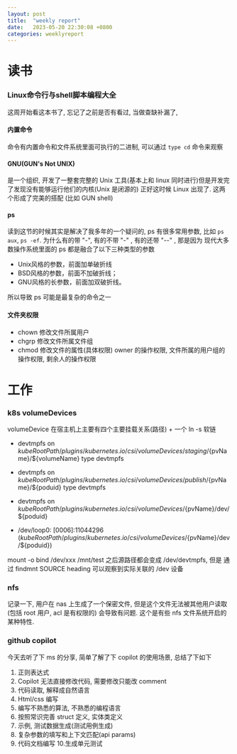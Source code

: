 ```yaml
---
layout: post
title:  "weekly report"
date:   2023-05-20 22:30:08 +0800
categories: weeklyreport
---
```


# 读书

### Linux命令行与shell脚本编程大全

这周开始看这本书了, 忘记了之前是否有看过, 当做查缺补漏了, 

#### 内置命令
命令有内置命令和文件系统里面可执行的二进制, 可以通过 ```type cd``` 命令来观察
#### GNU(GUN's Not UNIX) 
是一个组织, 开发了一整套完整的 Unix 工具(基本上和 linux 同时进行)但是开发完了发现没有能够运行他们的内核(Unix 是闭源的) 正好这时候 Linux 出现了. 这两个形成了完美的搭配 (比如 GUN shell)
#### ps
读到这节的时候其实是解决了我多年的一个疑问的, ps 有很多常用参数, 比如 ```ps aux```, ```ps -ef```. 为什么有的带 "-", 有的不带 "-" , 有的还带 "--" , 那是因为 现代大多数操作系统里面的 ps 都是融合了以下三种类型的参数
- Unix风格的参数，前面加单破折线
- BSD风格的参数，前面不加破折线；
- GNU风格的长参数，前面加双破折线。

所以导致 ps 可能是最复杂的命令之一

#### 文件夹权限
- chown 修改文件所属用户
- chgrp 修改文件所属文件组
- chmod 修改文件的属性(具体权限) owner 的操作权限, 文件所属的用户组的操作权限, 剩余人的操作权限


# 工作

### k8s volumeDevices

volumeDevice 在宿主机上主要有四个主要挂载关系(路径) + 一个 ln -s 软链

- devtmpfs on ${kubeRootPath}/plugins/kubernetes.io/csi/volumeDevices/staging/${pvName}/${volumeName} type devtmpfs 

- devtmpfs on ${kubeRootPath}/plugins/kubernetes.io/csi/volumeDevices/publish/${pvName}/${poduid} type devtmpfs 

- devtmpfs on ${kubeRootPath}/plugins/kubernetes.io/csi/volumeDevices/${pvName}/dev/${poduid}

- /dev/loop0: [0006]:11044296 (${kubeRootPath}/plugins/kubernetes.io/csi/volumeDevices/${pvName}/dev/${poduid})

mount -o bind /dev/xxx /mnt/test 之后源路径都会变成 /dev/devtmpfs, 但是 通过 findmnt SOURCE heading 可以观察到实际关联的 /dev 设备

### nfs 

记录一下, 用户在 nas 上生成了一个保密文件, 但是这个文件无法被其他用户读取(包括 root 用户, acl 是有权限的) 会导致有问题. 这个是有些 nfs 文件系统开启的某种特性.


### github copilot

今天去听了下 ms 的分享, 简单了解了下 copilot 的使用场景, 总结了下如下

1. 正则表达式
2. Copilot 无法直接修改代码, 需要修改只能改 comment
3. 代码读取, 解释成自然语言
4. Html/css 编写
5. 编写不熟悉的算法, 不熟悉的编程语言
6. 按照常识完善 struct 定义, 实体类定义
7. 示例, 测试数据生成(测试用例生成)
8. 复杂参数的填写和上下文匹配(api params)
9. 代码文档编写
10.生成单元测试

